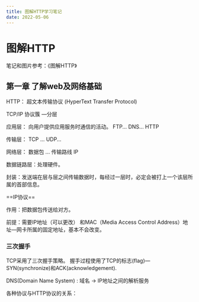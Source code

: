 ```yaml
---
title: 图解HTTP学习笔记
date: 2022-05-06
---
```


# 图解HTTP

笔记和图片参考：《图解HTTP》 

## 第一章 了解web及网络基础

HTTP： 超文本传输协议 (HyperText Transfer Protocol)

TCP/IP 协议簇 —分层

应用层： 向用户提供应用服务时通信的活动。 FTP... DNS... HTTP

传输层： TCP ... UDP...

网络层： 数据包 ... 传输路线  IP 

数据链路层：处理硬件。

封装：发送端在层与层之间传输数据时，每经过一层时，必定会被打上一个该层所属的首部信息。


==IP协议==

作用：把数据包传送给对方。

前提：需要IP地址（可以更改） 和MAC（Media Access Control Address）地址—网卡所属的固定地址，基本不会改变。

### 三次握手

TCP采用了三次握手策略。 握手过程使用了TCP的标志(flag)— SYN(synchronize)和ACK(acknowledgement).



DNS(Domain Name System) : 域名 → IP地址之间的解析服务



各种协议与HTTP协议的关系：

